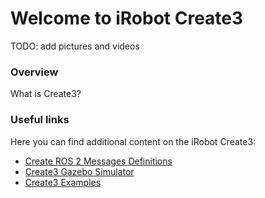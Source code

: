 # Welcome to iRobot Create3

TODO: add pictures and videos

### Overview

What is Create3?

### Useful links

Here you can find additional content on the iRobot Create3:

 - [Create ROS 2 Messages Definitions](https://github.com/iRobotEducation/irobot_create_msgs)
 - [Create3 Gazebo Simulator](https://github.com/iRobotEducation/create3_sim)
 - [Create3 Examples](https://github.com/iRobotEducation/create3_examples)
